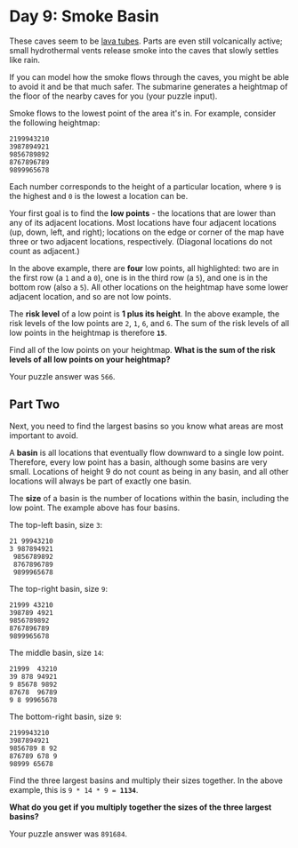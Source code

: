Day 9: Smoke Basin
==================

These caves seem to be [lava tubes](https://en.wikipedia.org/wiki/Lava_tube). Parts are even still volcanically active; small hydrothermal vents release smoke into the caves that slowly settles like rain.

If you can model how the smoke flows through the caves, you might be able to avoid it and be that much safer. The submarine generates a heightmap of the floor of the nearby caves for you (your puzzle input).

Smoke flows to the lowest point of the area it's in. For example, consider the following heightmap:

```
2199943210
3987894921
9856789892
8767896789
9899965678
```

Each number corresponds to the height of a particular location, where `9` is the highest and `0` is the lowest a location can be.

Your first goal is to find the **low points** - the locations that are lower than any of its adjacent locations. Most locations have four adjacent locations (up, down, left, and right); locations on the edge or corner of the map have three or two adjacent locations, respectively. (Diagonal locations do not count as adjacent.)

In the above example, there are **four** low points, all highlighted: two are in the first row (a `1` and a `0`), one is in the third row (a `5`), and one is in the bottom row (also a `5`). All other locations on the heightmap have some lower adjacent location, and so are not low points.

The **risk level** of a low point is **1 plus its height**. In the above example, the risk levels of the low points are `2`, `1`, `6`, and `6`. The sum of the risk levels of all low points in the heightmap is therefore **`15`**.

Find all of the low points on your heightmap. **What is the sum of the risk levels of all low points on your heightmap?**

Your puzzle answer was `566`.

Part Two
--------

Next, you need to find the largest basins so you know what areas are most important to avoid.

A **basin** is all locations that eventually flow downward to a single low point. Therefore, every low point has a basin, although some basins are very small. Locations of height 9 do not count as being in any basin, and all other locations will always be part of exactly one basin.

The **size** of a basin is the number of locations within the basin, including the low point. The example above has four basins.

The top-left basin, size `3`:

```
21 99943210
3 987894921
 9856789892
 8767896789
 9899965678
```

The top-right basin, size `9`:

```
21999 43210
398789 4921
9856789892
8767896789
9899965678
```

The middle basin, size `14`:

```
21999  43210
39 878 94921
9 85678 9892
87678  96789
9 8 99965678
```

The bottom-right basin, size `9`:

```
2199943210
3987894921
9856789 8 92
876789 678 9
98999 65678
```

Find the three largest basins and multiply their sizes together. In the above example, this is `9 * 14 * 9 = `**`1134`**.

**What do you get if you multiply together the sizes of the three largest basins?**

Your puzzle answer was `891684`.